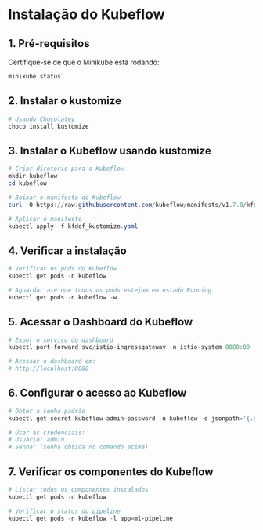 # Instalação do Kubeflow

## 1. Pré-requisitos

Certifique-se de que o Minikube está rodando:
```powershell
minikube status
```

## 2. Instalar o kustomize

```powershell
# Usando Chocolatey
choco install kustomize
```

## 3. Instalar o Kubeflow usando kustomize

```powershell
# Criar diretório para o Kubeflow
mkdir kubeflow
cd kubeflow

# Baixar o manifesto do Kubeflow
curl -O https://raw.githubusercontent.com/kubeflow/manifests/v1.7.0/kfdef/kfdef_kustomize.yaml

# Aplicar o manifesto
kubectl apply -f kfdef_kustomize.yaml
```

## 4. Verificar a instalação

```powershell
# Verificar os pods do Kubeflow
kubectl get pods -n kubeflow

# Aguardar até que todos os pods estejam em estado Running
kubectl get pods -n kubeflow -w
```

## 5. Acessar o Dashboard do Kubeflow

```powershell
# Expor o serviço do dashboard
kubectl port-forward svc/istio-ingressgateway -n istio-system 8080:80

# Acessar o dashboard em:
# http://localhost:8080
```

## 6. Configurar o acesso ao Kubeflow

```powershell
# Obter a senha padrão
kubectl get secret kubeflow-admin-password -n kubeflow -o jsonpath='{.data.password}' | base64 --decode

# Usar as credenciais:
# Usuário: admin
# Senha: (senha obtida no comando acima)
```

## 7. Verificar os componentes do Kubeflow

```powershell
# Listar todos os componentes instalados
kubectl get pods -n kubeflow

# Verificar o status do pipeline
kubectl get pods -n kubeflow -l app=ml-pipeline
``` 
